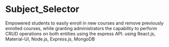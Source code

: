 # Subject_Selector
Empowered students to easily enroll in new courses and remove previously enrolled courses, while granting administrators the capability to perform CRUD operations on both entities using the express API. using React.js, Material-UI, Node.js, Express.js, MongoDB

